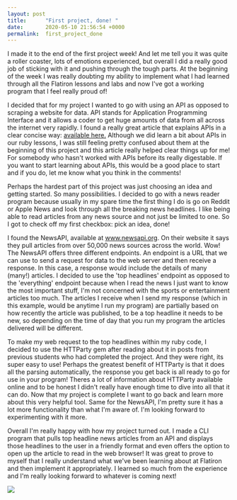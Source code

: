 ```yaml
---
layout: post
title:      "First project, done! "
date:       2020-05-10 21:56:54 +0000
permalink:  first_project_done
---
```



I made it to the end of the first project week! And let me tell you it was quite a roller coaster, lots of emotions experienced, but overall I did a really good job of sticking with it and pushing through the tough parts. At the beginning of the week I was really doubting my ability to implement what I had learned through all the Flatiron lessons and labs and now I've got a working program that I feel really proud of! 

I decided that for my project I wanted to go with using an API as opposed to scraping a website for data. API stands for Application Programming Interface and it allows a coder to get huge amounts of data from all across the internet very rapidly. I found a really great article that explains APIs in a clear concise way: [available here.](https://www.freecodecamp.org/news/what-is-an-api-in-english-please-b880a3214a82/)
Although we did learn a bit about APIs in our ruby lessons, I was still feeling pretty confused about them at the beginning of this project and this article really helped clear things up for me! For somebody who hasn't worked with APIs before its really digestable. If you want to start learning about APIs, this would be a good place to start and if you do, let me know what you think in the comments! 

Perhaps the hardest part of this project was just choosing an idea and getting started. So many possibilities. I decided to go with a news reader program because usually in my spare time the first thing I do is go on Reddit or Apple News and look through all the breaking news headlines. I like being able to read articles from any news source and not just be limited to one. So I got to check off my first checkbox: pick an idea, done! 

I found the NewsAPI, available at www.newsapi.org. On their website it says they pull articles from over 50,000 news sources across the world. Wow! The NewsAPI offers three different endpoints. An endpoint is a URL that we can use to send a request for data to the web server and then receive a response. In this case, a response would include the details of many (many!) articles. I decided to use the 'top headlines' endpoint as opposed to the 'everything' endpoint because when I read the news I just want to know the most important stuff, I'm not concerned with the sports or entertainment articles too much. The articles I receive when I send my response (which in this example, would be anytime I run my program) are partially based on how recently the article was published, to be a top headline it needs to be new, so depending on the time of day that you run my program the articles delivered will be different. 

To make my web request to the top headlines within my ruby code, I decided to use the HTTParty gem after reading about it in posts from previous students who had completed the project. And they were right, its super easy to use! Perhaps the greatest benefit of HTTParty is that it does all the parsing automatically, the response you get back is all ready to go for use in your program! Theres a lot of information about HTTParty available online and to be honest I didn't really have enough time to dive into all that it can do. Now that my project is complete I want to go back and learn more about this very helpful tool. Same for the NewsAPI, I'm pretty sure it has a lot more functionality than what I'm aware of. I'm looking forward to experimenting with it more. 

Overall I'm really happy with how my project turned out. I made a CLI program that pulls top headline news articles from an API and displays those headlines to the user in a friendly format and even offers the option to open up the article to read in the web browser! It was great to prove to myself that I really understand what we've been learning about at Flatiron and then implement it appropriately. I learned so much from the experience and I'm really looking forward to whatever is coming next! 

![](https://media.giphy.com/media/EbaEWv3icphQI/giphy.gif)
